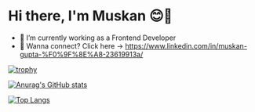 # Hi there, I'm Muskan &#128522;👋

- 🔭 I’m currently working as a Frontend Developer
- 🌱 Wanna connect? Click here -> https://www.linkedin.com/in/muskan-gupta-%F0%9F%8E%A8-23619913a/

[![trophy](https://github-profile-trophy.vercel.app/?username=muskangupta423&theme=flat&margin-w=15&margin-h=15)](https://github.com/muskangupta423/)

[![Anurag's GitHub stats](https://github-readme-stats.vercel.app/api?username=muskangupta423&show_icons=true&count_private=true)](https://github.com/muskangupta423/)

[![Top Langs](https://github-readme-stats.vercel.app/api/top-langs/?username=muskangupta423&count_private=true)](https://github.com/muskangupta423/)

